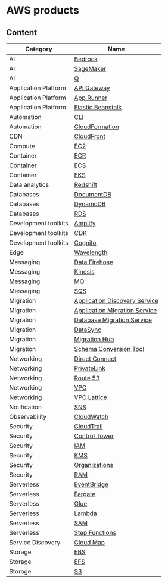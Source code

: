 # AWS products

## Content

Category             | Name
---------------------|--------------------------------------------------------------------------------
AI                   | [Bedrock](aws-ai.md#bedrock)
AI                   | [SageMaker](aws-ai.md#sagemaker)
AI                   | [Q](aws-ai.md#q)
Application Platform | [API Gateway](aws-application-platform.md#api-gateway)
Application Platform | [App Runner](aws-application-platform.md#app-runner)
Application Platform | [Elastic Beanstalk](aws-application-platform.md#elastic-beanstalk)
Automation           | [CLI](aws-automation.md#cli)
Automation           | [CloudFormation](aws-automation.md#cloudformation)
CDN                  | [CloudFront](aws-cdn.md#cloudfront)
Compute              | [EC2](aws-compute.md#ec2)
Container            | [ECR](aws-container.md#ecr)
Container            | [ECS](aws-container.md#ecs)
Container            | [EKS](aws-container.md#eks)
Data analytics       | [Redshift](aws-data-analytics.md#redshift)
Databases            | [DocumentDB](aws-databases.md#documentdb)
Databases            | [DynamoDB](aws-databases.md#dynamodb)
Databases            | [RDS](aws-databases.md#rds)
Development toolkits | [Amplify](aws-development-toolkits.md#amplify)
Development toolkits | [CDK](aws-development-toolkits.md#cdk)
Development toolkits | [Cognito](aws-development-toolkits.md#cognito)
Edge                 | [Wavelength](aws-edge.md#wavelength)
Messaging            | [Data Firehose](aws-messaging.md#data-firehose)
Messaging            | [Kinesis](aws-messaging.md#kinesis)
Messaging            | [MQ](aws-messaging.md#mq)
Messaging            | [SQS](aws-messaging.md#sqs)
Migration            | [Application Discovery Service](aws-migration.md#application-discovery-service)
Migration            | [Application Migration Service](aws-migration.md#application-migration-service)
Migration            | [Database Migration Service](aws-migration.md#database-migration-service)
Migration            | [DataSync](aws-migration.md#datasync)
Migration            | [Migration Hub](aws-migration.md#migration-hub)
Migration            | [Schema Conversion Tool](aws-migration.md#schema-conversion-tool)
Networking           | [Direct Connect](aws-networking.md#direct-connect)
Networking           | [PrivateLink](aws-networking.md#privatelink)
Networking           | [Route 53](aws-networking.md#privatelink)
Networking           | [VPC](aws-networking.md#vpc)
Networking           | [VPC Lattice](aws-networking.md#vpc-lattice)
Notification         | [SNS](aws-notification.md#sns)
Observability        | [CloudWatch](aws-observability.md#cloudwatch)
Security             | [CloudTrail](aws-security.md#cloudtrail)
Security             | [Control Tower](aws-security.md#control-tower)
Security             | [IAM](aws-security.md#iam)
Security             | [KMS](aws-security.md#kms)
Security             | [Organizations](aws-security.md#organizations)
Security             | [RAM](aws-security.md#ram)
Serverless           | [EventBridge](aws-serverless.md#eventbridge)
Serverless           | [Fargate](aws-serverless.md#fargate)
Serverless           | [Glue](aws-serverless.md#glue)
Serverless           | [Lambda](aws-serverless.md#lambda)
Serverless           | [SAM](aws-serverless.md#sam)
Serverless           | [Step Functions](aws-serverless.md#step-functions)
Service Discovery    | [Cloud Map](aws-service-discovery.md#cloud-map)
Storage              | [EBS](aws-storage.md#ebs)
Storage              | [EFS](aws-storage.md#efs)
Storage              | [S3](aws-storage.md#s3)
